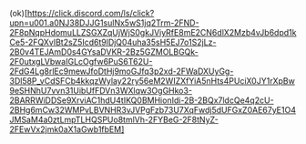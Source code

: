 (ok)[https://click.discord.com/ls/click?upn=u001.a0NJ38DJJG1sulNx5wS1jq2Trm-2FND-2F8pNqpHdomuLLZSGXZqUjWjS0gkJViyRfE8mE2CN6dlX2Mzb4vJb6dpd1kCe5-2FQXvIBt2sZ5Icd6t9lDjQ04uha35sH5EJ7o1S2jLz-2B0v4TEJAmD0s4GYsaDVKR-2Bz5GZMOLBGQk-2F0utxgLVbwaIGLcOgfw6PuS6T62U-2FdG4Lg8rlEc9mewJfoDtHj9moGJfq3p2xd-2FWaDXUyGg-3Dl58P_vCdSFCb4kkqzWylay22ry56eM2WIZXfYiA5nHts4PUciX0JY1rXpBw9eSHNhU7vvn31UibUfFDVn3WXlqw3OgGHko3-2BARRWiDDSe9XrviAC1hdU4tIKQ0BMHionIdi-2B-2BQx7ldcQe4q2cU-2BHg6mCw32WMPvLBVNHR3vJVPgFzb73U7XqFwdj5dUFGxZ0AE67yE1O4JMSaM4a0ztLmpTLHQSPUo8tmlVh-2FYBeG-2F8tNyZ-2FEwVx2jmk0aX1aGwb1fbEM]
